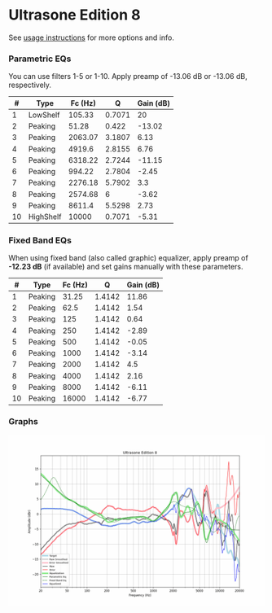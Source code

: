 # Ultrasone Edition 8
See [usage instructions](https://github.com/jaakkopasanen/AutoEq#usage) for more options and info.

### Parametric EQs
You can use filters 1-5 or 1-10. Apply preamp of -13.06 dB or -13.06 dB, respectively.

|   # | Type      |   Fc (Hz) |      Q |   Gain (dB) |
|-----|-----------|-----------|--------|-------------|
|   1 | LowShelf  |    105.33 | 0.7071 |       20    |
|   2 | Peaking   |     51.28 | 0.422  |      -13.02 |
|   3 | Peaking   |   2063.07 | 3.1807 |        6.13 |
|   4 | Peaking   |   4919.6  | 2.8155 |        6.76 |
|   5 | Peaking   |   6318.22 | 2.7244 |      -11.15 |
|   6 | Peaking   |    994.22 | 2.7804 |       -2.45 |
|   7 | Peaking   |   2276.18 | 5.7902 |        3.3  |
|   8 | Peaking   |   2574.68 | 6      |       -3.62 |
|   9 | Peaking   |   8611.4  | 5.5298 |        2.73 |
|  10 | HighShelf |  10000    | 0.7071 |       -5.31 |

### Fixed Band EQs
When using fixed band (also called graphic) equalizer, apply preamp of **-12.23 dB** (if available) and set gains manually with these parameters.

|   # | Type    |   Fc (Hz) |      Q |   Gain (dB) |
|-----|---------|-----------|--------|-------------|
|   1 | Peaking |     31.25 | 1.4142 |       11.86 |
|   2 | Peaking |     62.5  | 1.4142 |        1.54 |
|   3 | Peaking |    125    | 1.4142 |        0.64 |
|   4 | Peaking |    250    | 1.4142 |       -2.89 |
|   5 | Peaking |    500    | 1.4142 |       -0.05 |
|   6 | Peaking |   1000    | 1.4142 |       -3.14 |
|   7 | Peaking |   2000    | 1.4142 |        4.5  |
|   8 | Peaking |   4000    | 1.4142 |        2.16 |
|   9 | Peaking |   8000    | 1.4142 |       -6.11 |
|  10 | Peaking |  16000    | 1.4142 |       -6.77 |

### Graphs
![](./Ultrasone%20Edition%208.png)
